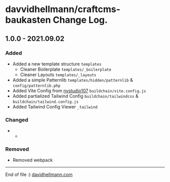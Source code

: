 # davvidhellmann/craftcms-baukasten Change Log.

## 1.0.0 - 2021.09.02
### Added
* Added a new template structure `templates`
  * Cleaner Boilerplate `templates/_boilerplate`
  * Cleaner Layouts `templates/_layouts`
* Added a simple Patternlib `templates/hidden/patternlib` & `config/patternlib.php`
* Added Vite Config from [nystudio107](https://nystudio107.com/) `buildchain/vite.config.js`
* Added partialized Tailwind Config `buildchain/tailwindcss` & `buildchain/tailwind.config.js`
* Added Tailwind Config Viewer `_tailwind`

### Changed
* -

### Removed
* Removed webpack


---
End of file :) [davidhellmann.com](https://davidhellmann.com/)
